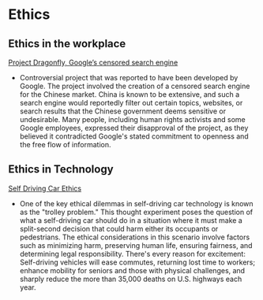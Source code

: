 # Ethics

## Ethics in the workplace

[Project Dragonfly, Google’s censored search engine](https://www.vox.com/2018/8/17/17704526/google-dragonfly-censored-search-engine-china)

- Controversial project that was reported to have been developed by Google. The project involved the creation of a censored search engine for the Chinese market. China is known to be extensive, and such a search engine would reportedly filter out certain topics, websites, or search results that the Chinese government deems sensitive or undesirable. Many people, including human rights activists and some Google employees, expressed their disapproval of the project, as they believed it contradicted Google's stated commitment to openness and the free flow of information.

## Ethics in Technology

[Self Driving Car Ethics](https://www.freep.com/story/money/cars/2017/11/21/self-driving-cars-ethics/804805001/)

- One of the key ethical dilemmas in self-driving car technology is known as the "trolley problem." This thought experiment poses the question of what a self-driving car should do in a situation where it must make a split-second decision that could harm either its occupants or pedestrians. The ethical considerations in this scenario involve factors such as minimizing harm, preserving human life, ensuring fairness, and determining legal responsibility. There's every reason for excitement: Self-driving vehicles will ease commutes, returning lost time to workers; enhance mobility for seniors and those with physical challenges, and sharply reduce the more than 35,000 deaths on U.S. highways each year. 